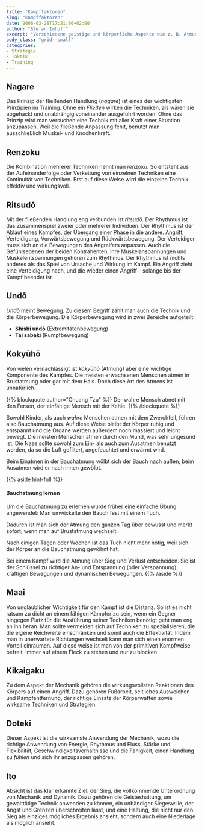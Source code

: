 ```yaml
---
title: "Kampffaktoren"
slug: "kampffaktoren"
date: 2006-03-28T17:21:00+02:00
author: "Stefan Imhoff"
excerpt: "Verschiedene geistige und körperliche Aspekte wie z. B. Atmung, Rhythmus oder Fluß gehören zum Taijutsu, und sollten für einen erfolgreichen Ausgang eines Kampfes unbedingt beachtet werden."
body_class: "grid--small"
categories:
- Strategie
- Taktik
- Training
---
```


## Nagare

Das Prinzip der fließenden Handlung (*nagare*) ist eines der wichtigsten Prinzipien im Training. Ohne ein *Fließen* wirken die Techniken, als wären sie abgehackt und unabhängig voneinander ausgeführt worden. Ohne das Prinzip wird man versuchen eine Technik mit aller Kraft einer Situation anzupassen. Weil die fließende Anpassung fehlt, benutzt man ausschließlich Muskel- und Knochenkraft.


## Renzoku

Die Kombination mehrerer Techniken nennt man *renzoku*. So entsteht aus der Aufeinanderfolge oder Verkettung von einzelnen Techniken eine Kontinuität von Techniken. Erst auf diese Weise wird die einzelne Technik effektiv und wirkungsvoll.


## Ritsudō

Mit der fließenden Handlung eng verbunden ist *ritsudō*. Der Rhythmus ist das Zusammenspiel zweier oder mehrerer Individuen. Der Rhythmus ist der Ablauf eines Kampfes, der Übergang einer Phase in die andere. Angriff, Verteidigung, Vorwärtsbewegung und Rückwärtsbewegung. Der Verteidiger muss sich an die Bewegungen des Angreifers anpassen. Auch die Gefühlsebenen der beiden Kontrahenten, ihre Muskelanspannungen und Muskelentspannungen gehören zum Rhythmus. Der Rhythmus ist nichts anderes als das Spiel von Ursache und Wirkung im Kampf. Ein Angriff zieht eine Verteidigung nach, und die wieder einen Angriff – solange bis der Kampf beendet ist.


## Undō

*Undō* meint Bewegung. Zu diesem Begriff zählt man auch die Technik und die Körperbewegung. Die Körperbewegung wird in zwei Bereiche aufgeteilt:

- **Shishi undō** (Extremitätenbewegung)
- **Tai sabaki** (Rumpfbewegung)


## Kokyūhō

Von vielen vernachlässigt ist *kokyūhō* (Atmung) aber eine wichtige Komponente des Kampfes. Die meisten erwachsenen Menschen atmen in Brustatmung oder gar mit dem Hals. Doch diese Art des Atmens ist unnatürlich.

{{% blockquote author="Chuang Tzu" %}}
Der wahre Mensch atmet mit den Fersen, der einfältige Mensch mit der Kehle.
{{% /blockquote %}}

Sowohl Kinder, als auch *wahre* Menschen atmen mit dem Zwerchfell, führen also Bauchatmung aus. Auf diese Weise bleibt der Körper ruhig und entspannt und die Organe werden außerdem noch massiert und leicht bewegt. Die meisten Menschen atmen durch den Mund, was sehr ungesund ist. Die Nase sollte sowohl zum Ein- als auch zum Ausatmen benutzt werden, da so die Luft gefiltert, angefeuchtet und erwärmt wird.

Beim Einatmen in der Bauchatmung wölbt sich der Bauch nach außen, beim Ausatmen wird er nach innen gewölbt.

{{% aside hint-full %}}
  <h4 class="hint-headline">Bauchatmung lernen</h4>

  Um die Bauchatmung zu erlernen wurde früher eine einfache Übung angewendet: Man umwickelte den Bauch fest mit einem Tuch.

  Dadurch ist man sich der Atmung den ganzen Tag über bewusst und merkt sofort, wenn man auf Brustatmung wechselt.

  Nach einigen Tagen oder Wochen ist das Tuch nicht mehr nötig, weil sich der Körper an die Bauchatmung gewöhnt hat.

  Bei einem Kampf wird die Atmung über Sieg und Verlust entscheiden. Sie ist der Schlüssel zu richtiger An- und Entspannung (oder Verspannung), kräftigen Bewegungen und dynamischen Bewegungen.
{{% /aside %}}

## Maai

Von unglaublicher Wichtigkeit für den Kampf ist die Distanz. So ist es nicht ratsam zu dicht an einem fähigen Kämpfer zu sein, wenn ein Gegner hingegen Platz für die Ausführung seiner Techniken benötigt geht man eng an ihn heran. Man sollte vermeiden sich auf Techniken zu spezialisieren, die die eigene Reichweite einschränken und somit auch die Effektivität. Indem man in unerwartete Richtungen wechselt kann man sich einen enormen Vorteil einräumen. Auf diese weise ist man von der primitiven Kampfweise befreit, immer auf einem Fleck zu stehen und nur zu blocken.


## Kikaigaku

Zu dem Aspekt der Mechanik gehören die wirkungsvollsten Reaktionen des Körpers auf einen Angriff. Dazu gehören Fußarbeit, seitliches Ausweichen und Kampfentfernung, der richtige Einsatz der Körperwaffen sowie wirksame Techniken und Strategien.


## Doteki

Dieser Aspekt ist die wirksamste Anwendung der Mechanik, wozu die richtige Anwendung von Energie, Rhythmus und Fluss, Stärke und Flexibilität, Geschwindigkeitsverhältnisse und die Fähigkeit, einen Handlung zu *fühlen* und sich ihr anzupassen gehören.


## Ito

Absicht ist das klar erkannte Ziel: der Sieg, die vollkommende Unterordnung von Mechanik und Dynamik. Dazu gehören die Geisteshaltung, um gewalttätige Technik anwenden zu können, ein unbändiger Siegeswille, der Angst und Grenzen überschreiten lässt, und eine Haltung, die nicht nur den Sieg als einziges mögliches Ergebnis ansieht, sondern auch eine Niederlage als möglich ansieht.
